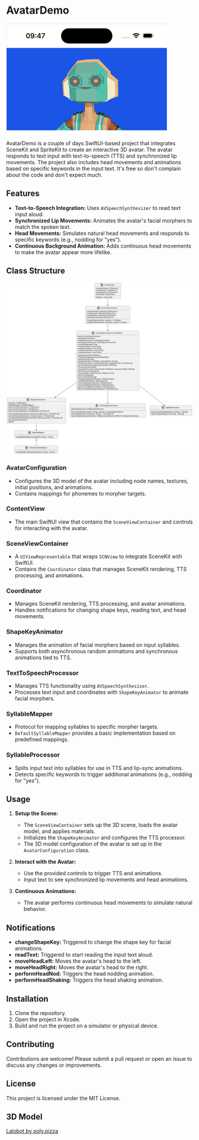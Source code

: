 # AvatarDemo

![Robot](images/3dmodel.png)

AvatarDemo is a couple of days SwiftUI-based project that integrates SceneKit and SpriteKit to create an interactive 3D avatar. The avatar responds to text input with text-to-speech (TTS) and synchronized lip movements. The project also includes head movements and animations based on specific keywords in the input text. It's free so don't complain about the code and don't expect much.

## Features

- **Text-to-Speech Integration:** Uses `AVSpeechSynthesizer` to read text input aloud.
- **Synchronized Lip Movements:** Animates the avatar's facial morphers to match the spoken text.
- **Head Movements:** Simulates natural head movements and responds to specific keywords (e.g., nodding for "yes").
- **Continuous Background Animation:** Adds continuous head movements to make the avatar appear more lifelike.

## Class Structure

![Class Diagram](images/diagram.svg)

### AvatarConfiguration
- Configures the 3D model of the avatar including node names, textures, initial positions, and animations.
- Contains mappings for phonemes to morpher targets.

### ContentView
- The main SwiftUI view that contains the `SceneViewContainer` and controls for interacting with the avatar.

### SceneViewContainer
- A `UIViewRepresentable` that wraps `SCNView` to integrate SceneKit with SwiftUI.
- Contains the `Coordinator` class that manages SceneKit rendering, TTS processing, and animations.

### Coordinator
- Manages SceneKit rendering, TTS processing, and avatar animations.
- Handles notifications for changing shape keys, reading text, and head movements.

### ShapeKeyAnimator
- Manages the animation of facial morphers based on input syllables.
- Supports both asynchronous random animations and synchronous animations tied to TTS.

### TextToSpeechProcessor
- Manages TTS functionality using `AVSpeechSynthesizer`.
- Processes text input and coordinates with `ShapeKeyAnimator` to animate facial morphers.

### SyllableMapper
- Protocol for mapping syllables to specific morpher targets.
- `DefaultSyllableMapper` provides a basic implementation based on predefined mappings.

### SyllableProcessor
- Splits input text into syllables for use in TTS and lip-sync animations.
- Detects specific keywords to trigger additional animations (e.g., nodding for "yes").

## Usage

1. **Setup the Scene:**
   - The `SceneViewContainer` sets up the 3D scene, loads the avatar model, and applies materials.
   - Initializes the `ShapeKeyAnimator` and configures the TTS processor.
   - The 3D model configuration of the avatar is set up in the `AvatarConfiguration` class.

2. **Interact with the Avatar:**
   - Use the provided controls to trigger TTS and animations.
   - Input text to see synchronized lip movements and head animations.

3. **Continuous Animations:**
   - The avatar performs continuous head movements to simulate natural behavior.  

## Notifications

- **changeShapeKey:** Triggered to change the shape key for facial animations.
- **readText:** Triggered to start reading the input text aloud.
- **moveHeadLeft:** Moves the avatar's head to the left.
- **moveHeadRight:** Moves the avatar's head to the right.
- **performHeadNod:** Triggers the head nodding animation.
- **performHeadShaking:** Triggers the head shaking animation.

## Installation

1. Clone the repository.
2. Open the project in Xcode.
3. Build and run the project on a simulator or physical device.

## Contributing

Contributions are welcome! Please submit a pull request or open an issue to discuss any changes or improvements.

## License

This project is licensed under the MIT License.

## 3D Model
[Lalobot by poly.pizza](https://poly.pizza/bundle/100-Avatars-R2-1VwH0yHhlS)
